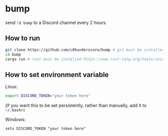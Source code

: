 # bump
send `!d bump` to a Discord channel every 2 hours.

## How to run
```bash
git clone https://github.com/c8hunderscore/bump # git must be installed https://git-scm.com/downloads
cd bump
cargo run # rust must be installed https://www.rust-lang.org/tools/install
```

## How to set environment variable
Linux:
```bash
export DISCORD_TOKEN="your token here"
```
(if you want this to be set persistently, rather than manually, add it to `~/.bashrc`

Windows:
```batch
setx DISCORD_TOKEN "your token here"
```
